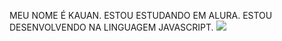 MEU NOME É KAUAN.
ESTOU ESTUDANDO EM ALURA.
ESTOU DESENVOLVENDO NA LINGUAGEM JAVASCRIPT.
![](https://media1.tenor.com/m/TrRx4BzPXhIAAAAd/neymar-jr.gif)
